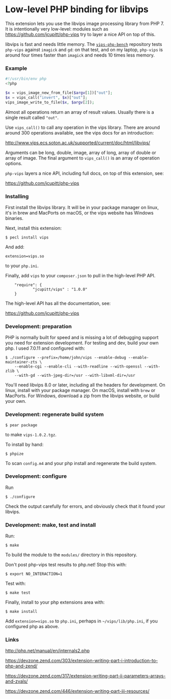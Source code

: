 # Low-level PHP binding for libvips 

This extension lets you use the libvips image processing library from PHP 7. It 
is intentionally very low-level: modules such as 
https://github.com/jcupitt/php-vips try to layer a nice API on top of this.

libvips is fast and needs little memory. The [`vips-php-bench`](
https://github.com/jcupitt/php-vips-bench) repository tests
`php-vips` against `imagick` and `gd`: on that test, and on my laptop,
`php-vips` is around four times faster than `imagick` and needs 10 times less
memory. 

### Example

```php
#!/usr/bin/env php
<?php

$x = vips_image_new_from_file($argv[1])["out"];
$x = vips_call("invert", $x)["out"];
vips_image_write_to_file($x, $argv[2]);
```

Almost all operations return an array of result values. Usually there is a
single result called `"out"`.

Use `vips_call()` to call any operation in the vips library. There are around 
around 300 operations available, see the vips docs for an introduction:

http://www.vips.ecs.soton.ac.uk/supported/current/doc/html/libvips/

Arguments can be long, double, image, array of long, array of double or array
of image. The final argument to `vips_call()` is an array of operation options. 

`php-vips` layers a nice API, including full docs, on top of this extension, 
see:

https://github.com/jcupitt/php-vips

### Installing

First install the libvips library. It will be in your package manager on linux,
it's in brew and MacPorts on macOS, or the vips website has Windows binaries.

Next, install this extension:

```
$ pecl install vips
```

And add:

```
extension=vips.so
```

to your `php.ini`.

Finally, add `vips` to your `composer.json` to pull in the high-level PHP API. 

```
    "require": {
            "jcupitt/vips" : "1.0.0"
    }
```

The high-level API has all the documentation, see:

https://github.com/jcupitt/php-vips

### Development: preparation

PHP is normally built for speed and is missing a lot of debugging support you
need for extension development. For testing and dev, build your own php. 
I used 7.0.11 and configured with:

```
$ ./configure --prefix=/home/john/vips --enable-debug --enable-maintainer-zts \
    --enable-cgi --enable-cli --with-readline --with-openssl --with-zlib \
    --with-gd --with-jpeg-dir=/usr --with-libxml-dir=/usr
```

You'll need libvips 8.0 or later, including all the headers for
development.  On linux, install with your package manager.  On macOS,
install with `brew` or MacPorts. For Windows, download a zip from the
libvips website, or build your own.

### Development: regenerate build system

```
$ pear package
```

to make `vips-1.0.2.tgz`.

To install by hand:

```
$ phpize
```

To scan `config.m4` and your php install and regenerate the build system.

### Development: configure

Run

```
$ ./configure 
```

Check the output carefully for errors, and obviously check that it found your
libvips.

### Development: make, test and install

Run:

```
$ make
```

To build the module to the `modules/` directory in this repository. 

Don't post php-vips test results to php.net! Stop this with:

```
$ export NO_INTERACTION=1
```

Test with:

```
$ make test
```

Finally, install to your php extensions area with:

```
$ make install
```

Add `extension=vips.so` to `php.ini`, perhaps in `~/vips/lib/php.ini`, 
if you configured php as above. 

### Links

http://php.net/manual/en/internals2.php

https://devzone.zend.com/303/extension-writing-part-i-introduction-to-php-and-zend/

https://devzone.zend.com/317/extension-writing-part-ii-parameters-arrays-and-zvals/

https://devzone.zend.com/446/extension-writing-part-iii-resources/
